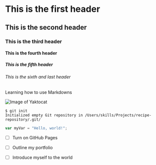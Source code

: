 # This is the first header
## This is the second header
### This is the third header
#### This is the fourth header
##### This is the fifth header
###### This is the sixth and last header

Learning how to use Markdowns

![Image of Yaktocat](https://octodex.github.com/images/yaktocat.png)

```
$ git init
Initialized empty Git repository in /Users/skills/Projects/recipe-repository/.git/
```

``` javascript
var myVar = "Hello, world!";
```

- [ ] Turn on GitHub Pages
- [ ] Outline my portfolio
- [ ] Introduce myself to the world



